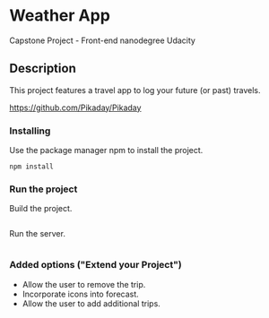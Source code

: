 # Weather App
Capstone Project - Front-end nanodegree Udacity

## Description
This project features a travel app to log your future (or past) travels.


https://github.com/Pikaday/Pikaday

### Installing

Use the package manager npm to install the project.
```
npm install
```

### Run the project
Build the project.
```npm run build-prod
```

Run the server.
```npm start
```

### Added options ("Extend your Project")
* Allow the user to remove the trip.
* Incorporate icons into forecast.
* Allow the user to add additional trips.
